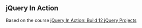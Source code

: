 ##  jQuery In Action

Based on the course [jQuery In Action: Build 12 jQuery Projects](https://www.udemy.com/jquery-web-development-made-easy/learn/v4/overview)
